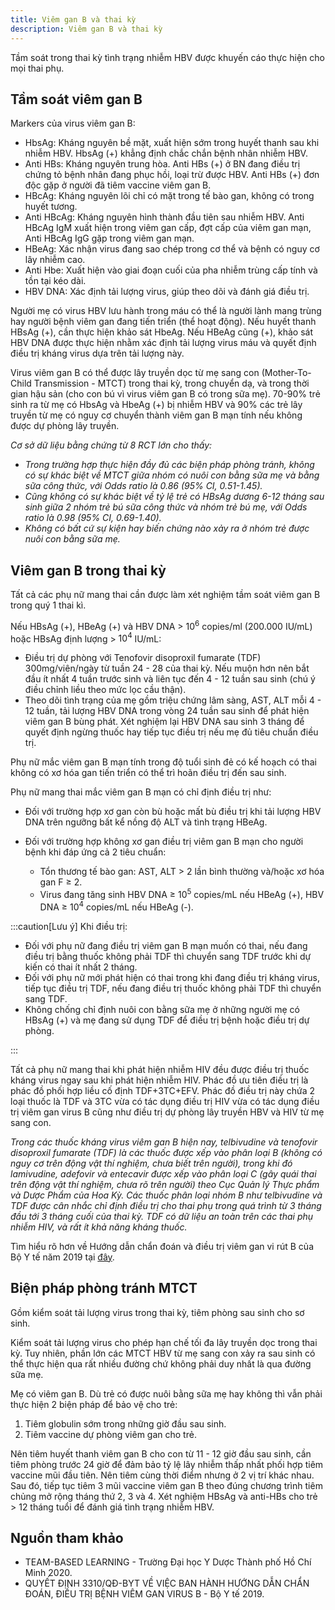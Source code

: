 ```yaml
---
title: Viêm gan B và thai kỳ
description: Viêm gan B và thai kỳ
---
```


Tầm soát trong thai kỳ tình trạng nhiễm HBV được khuyến cáo thực hiện cho mọi thai phụ.

## Tầm soát viêm gan B

Markers của virus viêm gan B:

- HbsAg: Kháng nguyên bề mặt, xuất hiện sớm trong huyết thanh sau khi nhiễm HBV. HbsAg (+) khẳng định chắc chắn bệnh nhân nhiễm HBV.
- Anti HBs: Kháng nguyên trung hòa. Anti HBs (+) ở BN đang điều trị chứng tỏ bệnh nhân đang phục hồi, loại trừ được HBV. Anti HBs (+) đơn độc gặp ở người đã tiêm vaccine viêm gan B.
- HBcAg: Kháng nguyên lõi chỉ có mặt trong tế bào gan, không có trong huyết tương.
- Anti HBcAg: Kháng nguyên hình thành đầu tiên sau nhiễm HBV. Anti HBcAg IgM xuất hiện trong viêm gan cấp, đợt cấp của viêm gan mạn, Anti HBcAg IgG gặp trong viêm gan mạn.
- HBeAg: Xác nhận virus đang sao chép trong cơ thể và bệnh có nguy cơ lây nhiễm cao.
- Anti Hbe: Xuất hiện vào giai đoạn cuối của pha nhiễm trùng cấp tính và tồn tại kéo dài.
- HBV DNA: Xác định tải lượng virus, giúp theo dõi và đánh giá điều trị.

Người mẹ có virus HBV lưu hành trong máu có thể là người lành mang trùng hay người bệnh viêm gan đang tiến triển (thể hoạt động). Nếu huyết thanh HBsAg (+), cần thực hiện khảo sát HbeAg. Nếu HBeAg cũng (+), khảo sát HBV DNA được thực hiện nhằm xác định tải lượng virus máu và quyết định điều trị kháng virus dựa trên tải lượng này.

Virus viêm gan B có thể được lây truyền dọc từ mẹ sang con (Mother-To-Child Transmission - MTCT) trong thai kỳ, trong chuyển dạ, và trong thời gian hậu sản (cho con bú vì virus viêm gan B có trong sữa mẹ). 70-90% trẻ sinh ra từ mẹ có HbsAg và HbeAg (+) bị nhiễm HBV và 90% các trẻ lây truyền từ mẹ có nguy cơ chuyển thành viêm gan B mạn tính nếu không được dự phòng lây truyền.

_Cơ sở dữ liệu bằng chứng từ 8 RCT lớn cho thấy:_

- _Trong trường hợp thực hiện đầy đủ các biện pháp phòng tránh, không có sự khác biệt về MTCT giữa nhóm có nuôi con bằng sữa mẹ và bằng sữa công thức, với Odds ratio là 0.86 (95% CI, 0.51-1.45).<br>_
- _Cũng không có sự khác biệt về tỷ lệ trẻ có HBsAg dương 6-12 tháng sau sinh giữa 2 nhóm trẻ bú sữa công thức và nhóm trẻ bú mẹ, với Odds ratio là 0.98 (95% CI, 0.69-1.40).<br>_
- _Không có bất cứ sự kiện hay biến chứng nào xảy ra ở nhóm trẻ được nuôi con bằng sữa mẹ._

## Viêm gan B trong thai kỳ

Tất cả các phụ nữ mang thai cần được làm xét nghiệm tầm soát viêm gan B trong quý 1 thai kì.

Nếu HBsAg (+), HBeAg (+) và HBV DNA > $10^6$ copies/ml (200.000 IU/mL) hoặc HBsAg định lượng > $10^4$ IU/mL:

- Điều trị dự phòng với Tenofovir disoproxil fumarate (TDF) 300mg/viên/ngày từ tuần 24 - 28 của thai kỳ. Nếu muộn hơn nên bắt đầu ít nhất 4 tuần trước sinh và liên tục đến 4 - 12 tuần sau sinh (chú ý điều chỉnh liều theo mức lọc cầu thận).
- Theo dõi tình trạng của mẹ gồm triệu chứng lâm sàng, AST, ALT mỗi 4 - 12 tuần, tải lượng HBV DNA trong vòng 24 tuần sau sinh để phát hiện viêm gan B bùng phát. Xét nghiệm lại HBV DNA sau sinh 3 tháng để quyết định ngừng thuốc hay tiếp tục điều trị nếu mẹ đủ tiêu chuẩn điều trị.

Phụ nữ mắc viêm gan B mạn tính trong độ tuổi sinh đẻ có kế hoạch có thai không có xơ hóa gan tiến triển có thể trì hoãn điều trị đến sau sinh.

Phụ nữ mang thai mắc viêm gan B mạn có chỉ định điều trị như:

- Đối với trường hợp xơ gan còn bù hoặc mất bù điều trị khi tải lượng HBV DNA trên ngưỡng bất kể nồng độ ALT và tình trạng HBeAg.

- Đối với trường hợp không xơ gan điều trị viêm gan B mạn cho người bệnh khi đáp ứng cả 2 tiêu chuẩn:
  - Tổn thương tế bào gan: AST, ALT > 2 lần bình thường và/hoặc xơ hóa gan F ≥ 2.
  - Virus đang tăng sinh HBV DNA ≥ $10^5$ copies/mL nếu HBeAg (+), HBV DNA ≥ $10^4$ copies/mL nếu HBeAg (-).

:::caution[Lưu ý]
Khi điều trị:

- Đối với phụ nữ đang điều trị viêm gan B mạn muốn có thai, nếu đang điều trị bằng thuốc không phải TDF thì chuyển sang TDF trước khi dự kiến có thai ít nhất 2 tháng.
- Đối với phụ nữ mới phát hiện có thai trong khi đang điều trị kháng virus, tiếp tục điều trị TDF, nếu đang điều trị thuốc không phải TDF thì chuyển sang TDF.
- Không chống chỉ định nuôi con bằng sữa mẹ ở những người mẹ có HBsAg (+) và mẹ đang sử dụng TDF để điều trị bệnh hoặc điều trị dự phòng.

:::

Tất cả phụ nữ mang thai khi phát hiện nhiễm HIV đều được điều trị thuốc kháng virus ngay sau khi phát hiện nhiễm HIV. Phác đồ ưu tiên điều trị là phác đồ phối hợp liều cố định TDF+3TC+EFV. Phác đồ điều trị này chứa 2 loại thuốc là TDF và 3TC vừa có tác dụng điều trị HIV vừa có tác dụng điều trị viêm gan virus B cũng như điều trị dự phòng lây truyền HBV và HIV từ mẹ sang con.

_Trong các thuốc kháng virus viêm gan B hiện nay, telbivudine và tenofovir disoproxil fumarate (TDF) là các thuốc được xếp vào phân loại B (không có nguy cơ trên động vật thí nghiệm, chưa biết trên người), trong khi đó lamivudine, adefovir và entecavir được xếp vào phân loại C (gây quái thai trên động vật thí nghiệm, chưa rõ trên người) theo Cục Quản lý Thực phẩm và Dược Phẩm của Hoa Kỳ. Các thuốc phân loại nhóm B như telbivudine và TDF được cân nhắc chỉ định điều trị cho thai phụ trong quá trình từ 3 tháng đầu tới 3 tháng cuối của thai kỳ. TDF có dữ liệu an toàn trên các thai phụ nhiễm HIV, và rất ít khả năng kháng thuốc._

Tìm hiểu rõ hơn về Hướng dẫn chẩn đoán và điều trị viêm gan vi rút B của Bộ Y tế năm 2019 tại [đây](./QD-3310-ve-viec-huong-dan-chan-doan-va-dieu-tri-viem-gan-vi-ru-b_BYT.pdf).

## Biện pháp phòng tránh MTCT

Gồm kiểm soát tải lượng virus trong thai kỳ, tiêm phòng sau sinh cho sơ sinh.

Kiểm soát tải lượng virus cho phép hạn chế tối đa lây truyền dọc trong thai kỳ. Tuy nhiên, phần lớn các MTCT HBV từ mẹ sang con xảy ra sau sinh có thể thực hiện qua rất nhiều đường chứ không phải duy nhất là qua đường sữa mẹ.

Mẹ có viêm gan B. Dù trẻ có được nuôi bằng sữa mẹ hay không thì vẫn phải thực hiện 2 biện pháp để bảo vệ cho trẻ:

1. Tiêm globulin sớm trong những giờ đầu sau sinh.
2. Tiêm vaccine dự phòng viêm gan cho trẻ.

Nên tiêm huyết thanh viêm gan B cho con từ 11 - 12 giờ đầu sau sinh, cần tiêm phòng trước 24 giờ để đảm bảo tỷ lệ lây nhiễm thấp nhất phối hợp tiêm vaccine mũi đầu tiên. Nên tiêm cùng thời điểm nhưng ở 2 vị trí khác nhau. Sau đó, tiếp tục tiêm 3 mũi vaccine viêm gan B theo đúng chương trình tiêm chủng mở rộng tháng thứ 2, 3 và 4. Xét nghiệm HBsAg và anti-HBs cho trẻ > 12 tháng tuổi để đánh giá tình trạng nhiễm HBV.

## Nguồn tham khảo

- TEAM-BASED LEARNING - Trường Đại học Y Dược Thành phố Hồ Chí Minh 2020.
- QUYẾT ĐỊNH 3310/QĐ-BYT VỀ VIỆC BAN HÀNH HƯỚNG DẪN CHẨN ĐOÁN, ĐIỀU TRỊ BỆNH VIÊM GAN VIRUS B - Bộ Y tế 2019.
